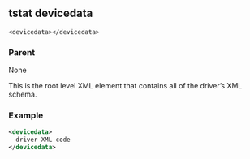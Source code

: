 ## tstat devicedata

`<devicedata></devicedata>`


### Parent

None


This is the root level XML element that contains all of the driver’s XML schema. 


### Example

```xml
<devicedata>
  driver XML code
</devicedata>  
```
